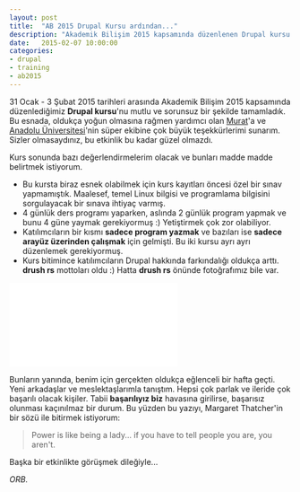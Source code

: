 ```yaml
---
layout: post
title:  "AB 2015 Drupal Kursu ardından..."
description: "Akademik Bilişim 2015 kapsamında düzenlenen Drupal kursu ardından yapılan değerlendirme"
date:   2015-02-07 10:00:00
categories:
- drupal
- training
- ab2015
---
```


31 Ocak - 3 Şubat 2015 tarihleri arasında Akademik Bilişim 2015 kapsamında düzenlediğimiz **Drupal kursu**'nu mutlu ve sorunsuz bir şekilde tamamladık. Bu esnada, oldukça yoğun olmasına rağmen yardımcı olan [Murat](http://www.muratduman.com)'a ve [Anadolu Üniversitesi](http://www.anadolu.edu)'nin süper ekibine çok büyük teşekkürlerimi sunarım. Sizler olmasaydınız, bu etkinlik bu kadar güzel olmazdı.

Kurs sonunda bazı değerlendirmelerim olacak ve bunları madde madde belirtmek istiyorum.

* Bu kursta biraz esnek olabilmek için kurs kayıtları öncesi özel bir sınav yapmamıştık. Maalesef, temel Linux bilgisi ve programlama bilgisini sorgulayacak bir sınava ihtiyaç varmış.
* 4 günlük ders programı yaparken, aslında 2 günlük program yapmak ve bunu 4 güne yaymak gerekiyormuş :) Yetiştirmek çok zor olabiliyor.
* Katılımcıların bir kısmı **sadece program yazmak** ve bazıları ise **sadece arayüz üzerinden çalışmak** için gelmişti. Bu iki kursu ayrı ayrı düzenlemek gerekiyormuş.
* Kurs bitimince katılımcıların Drupal hakkında farkındalığı oldukça arttı. **drush rs** mottoları oldu :) Hatta **drush rs** önünde fotoğrafımız bile var.

![Akademik Bilişim 2015 Drupal kursu öğrencileri ile birlikte](/files/ab2015-kurslar.pdf)

Bunların yanında, benim için gerçekten oldukça eğlenceli bir hafta geçti. Yeni arkadaşlar ve meslektaşlarımla tanıştım. Hepsi çok parlak ve ileride çok başarılı olacak kişiler. Tabii **başarılıyız biz** havasına girilirse, başarısız olunması kaçınılmaz bir durum. Bu yüzden bu yazıyı, Margaret Thatcher'in bir sözü ile bitirmek istiyorum:

> Power is like being a lady... if you have to tell people you are, you aren't.

Başka bir etkinlikte görüşmek dileğiyle...

*ORB.*
